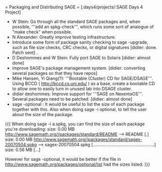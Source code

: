 = Packaging and Distributing SAGE =
[:days4/projects/:SAGE Days 4 Project]

 * W Stein: Go through all the standard SAGE packages and, when possible, '''add an spkg-check''', which runs some sort of analogue of "make check" when possible.
 * N Alexander: Greatly improve testing infrastructure.
 * Introduce some form of package sanity checking to sage -upgrade, such as file size checks, CRC checks, or digital signatures [didier: done. Patch sent] .
 * D Deshommes and W Stein: Fully port SAGE to Solaris [didier: almost done]
 * improve SAGE's package management system. [didier: converting several packages so that they have repos]
 * Mike Hansen, Yi Qiang(?): '''Bootable (Cluster) CD for SAGE/DSAGE'''.  Using BCCD ( http://bccd.cs.uni.edu/ ) as a base, create a bootable CD to allow one to easily turn in unused lab into DSAGE cluster.
 * didier deshommes: Improve support for '''SAGE on NexentaOS'''. Several packages need to be patched. [didier: almost done]
 * sage -optional : It would be useful to list the size of each package together with this. Also when doing sage -i optional, to tell the user about the size of the package.

{{{
When doing sage -i a.spkg, you can find the size of each package you're downloading:
size:  0.00  MB
http://www.sagemath.org//packages/standard/README --> README
[.]
size:  0.00  MB
http://www.sagemath.org//packages/standard/sagex-20070504.spkg --> sagex-20070504.spkg
[..................................................]
size:  0.56  MB
[...]

However for sage -optional, it would be better if the file in http://www.sagemath.org/packages/optional/list had the sizes listed.
}}}
